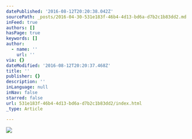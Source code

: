 ```yaml
---
datePublished: '2016-08-12T20:20:38.042Z'
sourcePath: _posts/2016-04-30-531e183f-46b4-4d13-bd6a-d7b2c1b83dd2.md
inFeed: true
authors: []
hasPage: true
keywords: []
author:
  - name: ''
    url: ''
via: {}
dateModified: '2016-08-12T20:20:37.468Z'
title: ''
publisher: {}
description: ''
inLanguage: null
inNav: false
starred: false
url: 531e183f-46b4-4d13-bd6a-d7b2c1b83dd2/index.html
_type: Article

---
```

![](https://the-grid-user-content.s3-us-west-2.amazonaws.com/072aa78b-1ea1-4c9b-84e3-a0454b5eebd4.jpg)